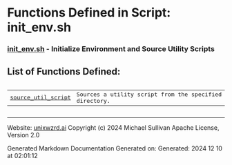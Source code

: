 # Functions Defined in Script: init_env.sh



### [init_env.sh](/docs/shdoc/bin/shinclude/scripts/init_env.sh.md) - Initialize Environment and Source Utility Scripts



## List of Functions Defined:



<pre><table>
<tr><td><a href="functions/source_util_script.md">source_util_script</a></td><td>Sources a utility script from the specified directory.</td></tr>
</table></pre>

---
Website: [unixwzrd.ai](https://unixwzrd.ai)
Copyright (c) 2024 Michael Sullivan
Apache License, Version 2.0

Generated Markdown Documentation
Generated on: Generated: 2024 12 10 at 02:01:12
